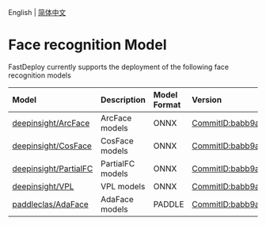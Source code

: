 English | [简体中文](README_CN.md)
# Face recognition Model


FastDeploy currently supports the deployment of the following face recognition models

| Model                                     | Description            | Model Format       | Version                                                                            |
|:---------------------------------------|:---------------|:-----------|:------------------------------------------------------------------------------|
| [deepinsight/ArcFace](./insightface)   | ArcFace models   | ONNX       | [CommitID:babb9a5](https://github.com/deepinsight/insightface/commit/babb9a5) |
| [deepinsight/CosFace](./insightface)   | CosFace models   | ONNX       | [CommitID:babb9a5](https://github.com/deepinsight/insightface/commit/babb9a5) |
| [deepinsight/PartialFC](./insightface) | PartialFC models | ONNX       | [CommitID:babb9a5](https://github.com/deepinsight/insightface/commit/babb9a5) |
| [deepinsight/VPL](./insightface)       | VPL models      | ONNX       | [CommitID:babb9a5](https://github.com/deepinsight/insightface/commit/babb9a5) |
| [paddleclas/AdaFace](./adaface)        | AdaFace models   | PADDLE     | [CommitID:babb9a5](https://github.com/PaddlePaddle/PaddleClas/tree/v2.4.0)    |
